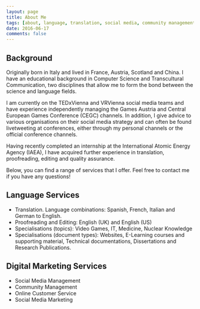 ```yaml
---
layout: page
title: About Me
tags: [about, language, translation, social media, community management, proofreading, editing, english, german, italian, spanish, french]
date: 2016-06-17
comments: false
---
```


## Background
Originally born in Italy and lived in France, Austria, Scotland and China. I have an educational background in Computer Science and Transcultural Communication, two disciplines that allow me to form the bond between the science and language fields.

I am currently on the TEDxVienna and VRVienna social media teams and have experience independently managing the Games Austria and Central European Games Conference (CEGC) channels. In addition, I give advice to various organisations on their social media strategy and can often be found livetweeting at conferences, either through my personal channels or the official conference channels.

Having recently completed an internship at the International Atomic Energy Agency (IAEA), I have acquired further experience in translation, proofreading, editing and quality assurance.

Below, you can find a range of services that I offer. Feel free to contact me if you have any questions!

## Language Services
- Translation. Language combinations: Spanish, French, Italian and German to English.
- Proofreading and Editing: English (UK) and English (US)
- Specialisations (topics): Video Games, IT, Medicine, Nuclear Knowledge
- Specialisations (document types): Websites, E-Learning courses and supporting material, Technical documentations, Dissertations and Research Publications.

## Digital Marketing Services
- Social Media Management
- Community Management
- Online Customer Service
- Social Media Marketing
